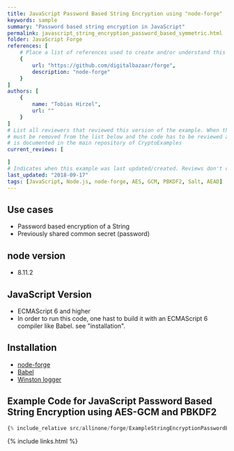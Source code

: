 ```yaml
---
title: JavaScript Password Based String Encryption using "node-forge"
keywords: sample
summary: "Password based string encryption in JavaScript"
permalink: javascript_string_encryption_password_based_symmetric.html
folder: JavaScript Forge
references: [
    # Place a list of references used to create and/or understand this example.
    {
        url: "https://github.com/digitalbazaar/forge",
        description: "node-forge"
    }
]
authors: [
    {
        name: "Tobias Hirzel",
        url: ""
    }
]
# List all reviewers that reviewed this version of the example. When the example is updated all old reviews
# must be removed from the list below and the code has to be reviewed again. The complete review process
# is documented in the main repository of CryptoExamples
current_reviews: [

]
# Indicates when this example was last updated/created. Reviews don't change this.
last_updated: "2018-09-17"
tags: [JavaScript, Node.js, node-forge, AES, GCM, PBKDF2, Salt, AEAD] 
---
```


## Use cases

- Password based encryption of a String
- Previously shared common secret (password)

## node version

- 8.11.2

## JavaScript Version

- ECMAScript 6 and higher
- In order to run this code, one hast to build it with an ECMAScript 6 compiler like Babel. see "installation".

## Installation

- [node-forge](https://github.com/digitalbazaar/forge")
- [Babel](https://babeljs.io/)
- [Winston logger](https://github.com/winstonjs/winston)

## Example Code for JavaScript Password Based String Encryption using AES-GCM and PBKDF2

```js
{% include_relative src/allinone/forge/ExampleStringEncryptionPasswordBased.js %}
```

{% include links.html %}
